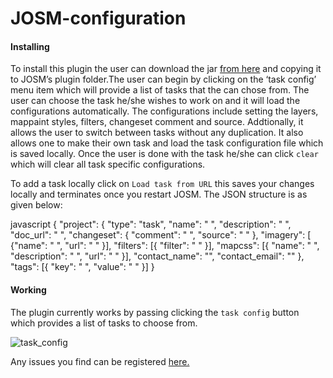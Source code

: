 # JOSM-configuration

####  Installing 
To install this plugin the user can download the jar [from here](https://github.com/mapbox/JOSM-configuration/releases/tag/v1.1) and copying it to JOSM’s plugin folder.The user can begin by clicking on the ‘task config’ menu item which will provide a list of tasks that the can chose from. The user can choose the task he/she wishes to work on and it will load the configurations automatically. The configurations include setting the layers, mappaint styles, filters, changeset comment and source. Addtionally, it allows the user to switch between tasks without any duplication. It also allows one to make their own task and load the task configuration file which is saved locally. Once the user is done with the task he/she can click `clear` which will clear all task specific configurations.

To add a task locally click on `Load task from URL` this saves your changes locally and terminates once you restart JOSM. The JSON structure is as given below: 

javascript
{
  "project": {
    "type": "task",
    "name": " ",
    "description": " ",
    "doc_url": " ",
    "changeset": {
      "comment": " ",
      "source": " "
    },
    "imagery": [ 
      {"name": " ",
        "url": " "
      }],
    "filters": [{
      "filter": " "
    }],
    "mapcss": [{
      "name": " ",
      "description": " ",
      "url": " "
     }],
    "contact_name": "",
    "contact_email": ""
  },
  "tags": [{
    "key": " ",
    "value": " "
  }]
}

#### Working
The plugin currently works by passing clicking the `task config` button which provides a list of tasks to choose from.

![task_config](https://cloud.githubusercontent.com/assets/4470913/11678750/a4873e4a-9e70-11e5-92f5-3f721d134011.gif)

Any issues you find can be registered [here.](https://github.com/aarthykc/task-components-JOSM-plugin/issues)
